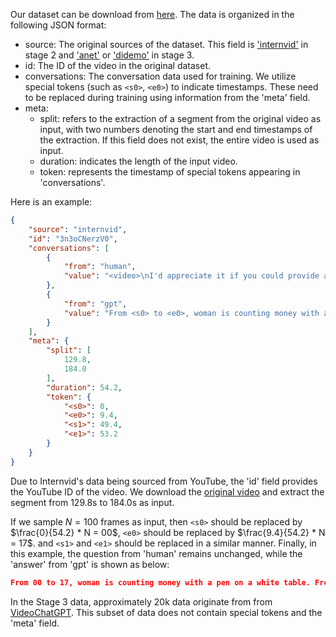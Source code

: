 Our dataset can be download from [here](https://cloud.tsinghua.edu.cn/d/6db5d02883124826aa6f/?p=%2Fdata&mode=list). The data is organized in the following JSON format:

* source: The original sources of the dataset. This field is ['internvid'](https://huggingface.co/datasets/OpenGVLab/InternVid) in stage 2 and ['anet'](http://activity-net.org/download.html) or ['didemo'](https://drive.google.com/drive/u/0/folders/1_oyJ5rQiZboipbMl6tkhY8v0s9zDkvJc) in stage 3.
* id: The ID of the video in the original dataset.
* conversations: The conversation data used for training. We utilize special tokens  (such as `<s0>`, `<e0>`) to indicate timestamps. These need to be replaced during training using information from the 'meta' field.
* meta:
  * split: refers to the extraction of a segment from the original  video as input, with two numbers denoting the start and end timestamps  of the extraction. If this field does not exist, the entire video is  used as input. 
  * duration: indicates the length of the input video.
  * token: represents the timestamp of special tokens appearing in  'conversations'.

Here is an example:

```json
{
    "source": "internvid",
    "id": "3n3oCNerzV0",
    "conversations": [
        {
            "from": "human",
            "value": "<video>\nI'd appreciate it if you could provide a detailed account of the events that occurred at different timestamps in the video."
        },
        {
            "from": "gpt",
            "value": "From <s0> to <e0>, woman is counting money with a pen on a white table. From <s1> to <e1>, two people shaking hands in front of a desk."
        }
    ],
    "meta": {
        "split": [
            129.8,
            184.0
        ],
        "duration": 54.2,
        "token": {
            "<s0>": 0,
            "<e0>": 9.4,
            "<s1>": 49.4,
            "<e1>": 53.2
        }
    }
}

```

Due to Internvid's data being sourced from YouTube, the 'id' field  provides the YouTube ID of the video. We download the [original video](https://www.youtube.com/watch?v=3n3oCNerzV0) and extract the segment from 129.8s to 184.0s as input.

If we sample $N=100$ frames as input, then `<s0>` should be replaced by $\frac{0}{54.2} * N = 00$,  `<e0>` should be replaced by $\frac{9.4}{54.2} * N = 17$. and `<s1>` and `<e1>` should be replaced in a similar manner. Finally, in this example, the question from 'human' remains unchanged,  while the 'answer' from 'gpt' is shown as below:

```json
From 00 to 17, woman is counting money with a pen on a white table. From 91 to 98, two people shaking hands in front of a desk.
```



In the Stage 3 data, approximately 20k data originate from from [VideoChatGPT](https://github.com/mbzuai-oryx/Video-ChatGPT). This subset of  data does not contain special tokens and the 'meta' field.
